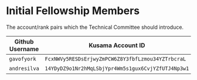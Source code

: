 # Initial Fellowship Members

The account/rank pairs which the Technical Committee should introduce.

| Github Username | Kusama Account ID | Rank |
| --- | --- | --- |
| `gavofyork` | `FcxNWVy5RESDsErjwyZmPCW6Z8Y3fbfLzmou34YZTrbcraL` | 7 |
| `andresilva` | `14YDyDZ9o1Nr2hMqLSbjYpr4Wm5s1gux6CvjYZfUTJ4Np3w1` | 4 |
